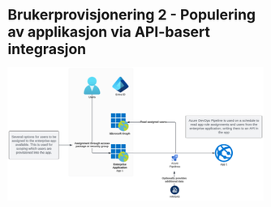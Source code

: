 # Brukerprovisjonering 2 - Populering av applikasjon via API-basert integrasjon

![](media/20231116110003.png)
